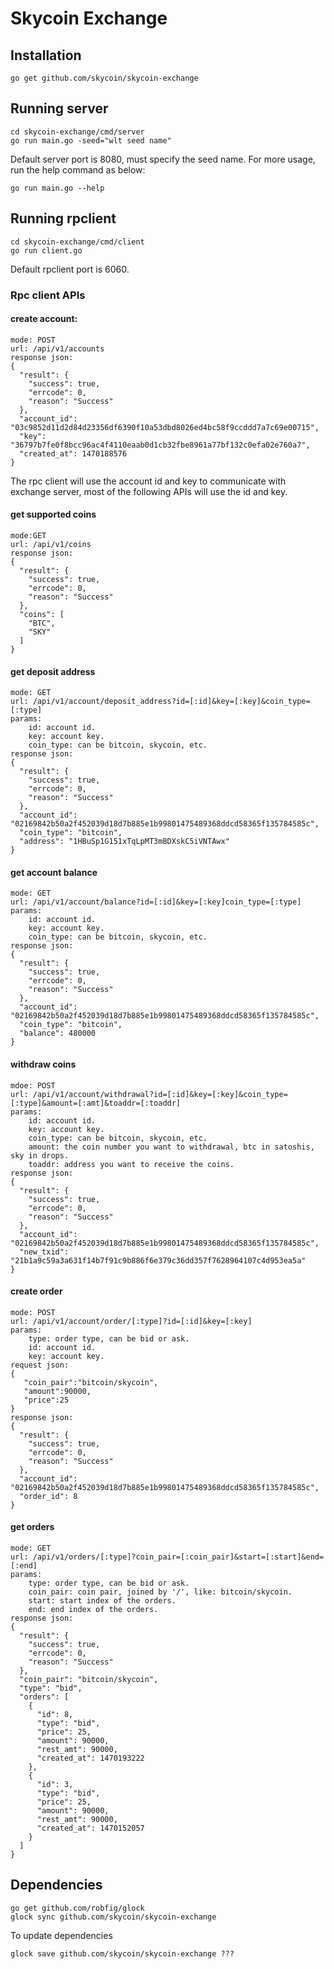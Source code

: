 # Skycoin Exchange

## Installation
```
go get github.com/skycoin/skycoin-exchange
```

## Running server
```
cd skycoin-exchange/cmd/server
go run main.go -seed="wlt seed name"
```
Default server port is 8080, must specify the seed name.
For more usage, run the help command as below:

```
go run main.go --help
```
## Running rpclient
```
cd skycoin-exchange/cmd/client
go run client.go
```
Default rpclient port is 6060.

### Rpc client APIs
#### create account:
```
mode: POST
url: /api/v1/accounts
response json:
{
  "result": {
    "success": true,
    "errcode": 0,
    "reason": "Success"
  },
  "account_id": "03c9852d11d2d84d23356df6390f10a53dbd8026ed4bc58f9ccddd7a7c69e00715",
  "key": "36797b7fe0f8bcc96ac4f4110eaab0d1cb32fbe8961a77bf132c0efa02e760a7",
  "created_at": 1470188576
}
```

The rpc client will use the account id and key to communicate with exchange server, most of the following APIs will use the id and key.

#### get supported coins
```
mode:GET
url: /api/v1/coins
response json:
{
  "result": {
    "success": true,
    "errcode": 0,
    "reason": "Success"
  },
  "coins": [
    "BTC",
    "SKY"
  ]
}
```

#### get deposit address
```
mode: GET
url: /api/v1/account/deposit_address?id=[:id]&key=[:key]&coin_type=[:type]
params:
	id: account id.
	key: account key.
	coin_type: can be bitcoin, skycoin, etc.
response json:
{
  "result": {
    "success": true,
    "errcode": 0,
    "reason": "Success"
  },
  "account_id": "02169842b50a2f452039d18d7b885e1b99801475489368ddcd58365f135784585c",
  "coin_type": "bitcoin",
  "address": "1HBuSp1G151xTqLpMT3mBDXskC5iVNTAwx"
}
```

#### get account balance
```
mode: GET
url: /api/v1/account/balance?id=[:id]&key=[:key]coin_type=[:type]
params:
	id: account id.
	key: account key.
	coin_type: can be bitcoin, skycoin, etc.
response json:
{
  "result": {
    "success": true,
    "errcode": 0,
    "reason": "Success"
  },
  "account_id": "02169842b50a2f452039d18d7b885e1b99801475489368ddcd58365f135784585c",
  "coin_type": "bitcoin",
  "balance": 480000
}
```

#### withdraw coins
```
mdoe: POST
url: /api/v1/account/withdrawal?id=[:id]&key=[:key]&coin_type=[:type]&amount=[:amt]&toaddr=[:toaddr]
params:
	id: account id.
	key: account key.
	coin_type: can be bitcoin, skycoin, etc.
	amount: the coin number you want to withdrawal, btc in satoshis, sky in drops.
	toaddr: address you want to receive the coins.
response json:
{
  "result": {
    "success": true,
    "errcode": 0,
    "reason": "Success"
  },
  "account_id": "02169842b50a2f452039d18d7b885e1b99801475489368ddcd58365f135784585c",
  "new_txid": "21b1a9c59a3a631f14b7f91c9b886f6e379c36dd357f7628964107c4d953ea5a"
}

```

#### create order
```
mode: POST
url: /api/v1/account/order/[:type]?id=[:id]&key=[:key]
params:
	type: order type, can be bid or ask.
	id: account id.
	key: account key.
request json:
{
   "coin_pair":"bitcoin/skycoin",
   "amount":90000,
   "price":25
}
response json:
{
  "result": {
    "success": true,
    "errcode": 0,
    "reason": "Success"
  },
  "account_id": "02169842b50a2f452039d18d7b885e1b99801475489368ddcd58365f135784585c",
  "order_id": 8
}
```

#### get orders
```
mode: GET
url: /api/v1/orders/[:type]?coin_pair=[:coin_pair]&start=[:start]&end=[:end]
params:
	type: order type, can be bid or ask.
	coin_pair: coin pair, joined by '/', like: bitcoin/skycoin.
	start: start index of the orders.
	end: end index of the orders.
response json:
{
  "result": {
    "success": true,
    "errcode": 0,
    "reason": "Success"
  },
  "coin_pair": "bitcoin/skycoin",
  "type": "bid",
  "orders": [
    {
      "id": 8,
      "type": "bid",
      "price": 25,
      "amount": 90000,
      "rest_amt": 90000,
      "created_at": 1470193222
    },
    {
      "id": 3,
      "type": "bid",
      "price": 25,
      "amount": 90000,
      "rest_amt": 90000,
      "created_at": 1470152057
    }
  ]
}
```
Dependencies
---

```
go get github.com/robfig/glock
glock sync github.com/skycoin/skycoin-exchange
```

To update dependencies
```
glock save github.com/skycoin/skycoin-exchange ???
```
